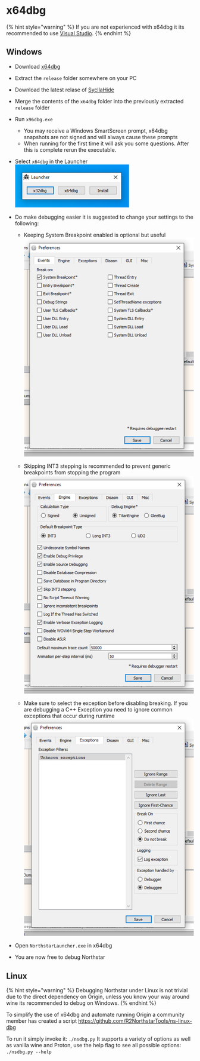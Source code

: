 # x64dbg

{% hint style="warning" %}
If you are not experienced with x64dbg it its recommended to use [Visual Studio](visualstudio.md).
{% endhint %}


## Windows

* Download [x64dbg](https://x64dbg.com/)
* Extract the `release` folder somewhere on your PC
* Download the latest relase of [SycllaHide](https://github.com/x64dbg/ScyllaHide/releases/latest)
* Merge the contents of the `x64dbg` folder into the previously extracted `release` folder
* Run `x96dbg.exe`
  * You may receive a Windows SmartScreen prompt, x64dbg snapshots are not signed and will always cause these prompts
  * When running for the first time it will ask you some questions. After this is complete rerun the executable.
* Select `x64dbg` in the Launcher    
![](../../images/debugger-x64dbg-launcher.png)

* Do make debugging easier it is suggested to change your settings to the following:
  * Keeping System Breakpoint enabled is optional but useful    
![](../../images/debugger-x64dbg-events.png)

  * Skipping INT3 stepping is recommended to prevent generic breakpoints from stopping the program    
![](../../images/debugger-x64dbg-engine.png)

  * Make sure to select the exception before disabling breaking. If you are debugging a C++ Exception you need to ignore common exceptions that occur during runtime    
![](../../images/debugger-x64dbg-exceptions.png)

* Open `NorthstarLauncher.exe` in x64dbg
* You are now free to debug Northstar

## Linux

{% hint style="warning" %}
Debugging Northstar under Linux is not trivial due to the direct dependency on Origin, unless you know your way around wine its recommended to debug on Windows.
{% endhint %}

To simplify the use of x64dbg and automate running Origin a community member has created a script https://github.com/R2NorthstarTools/ns-linux-dbg

To run it simply invoke it: `./nsdbg.py`
It supports a variety of options as well as vanilla wine and Proton, use the help flag to see all possible options: `./nsdbg.py --help`
